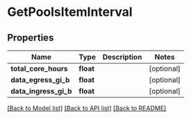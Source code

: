 # GetPoolsItemInterval

## Properties
Name | Type | Description | Notes
------------ | ------------- | ------------- | -------------
**total_core_hours** | **float** |  | [optional] 
**data_egress_gi_b** | **float** |  | [optional] 
**data_ingress_gi_b** | **float** |  | [optional] 

[[Back to Model list]](../README.md#documentation-for-models) [[Back to API list]](../README.md#documentation-for-api-endpoints) [[Back to README]](../README.md)


